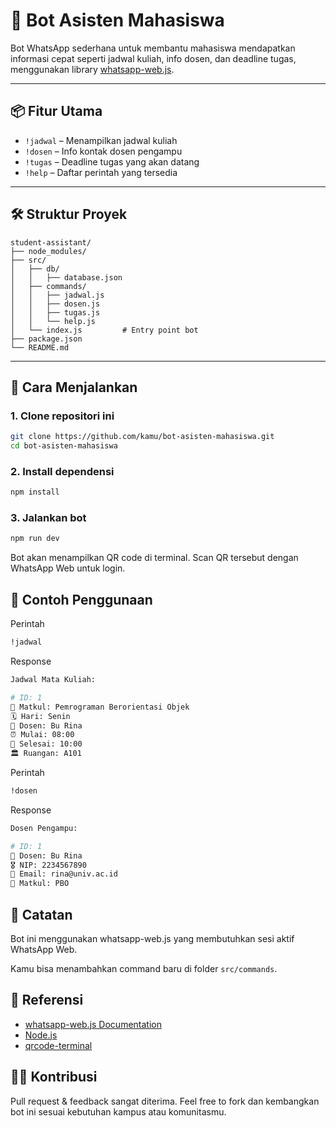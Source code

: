 # 🤖 Bot Asisten Mahasiswa

Bot WhatsApp sederhana untuk membantu mahasiswa mendapatkan informasi cepat seperti jadwal kuliah, info dosen, dan deadline tugas, menggunakan library [whatsapp-web.js](https://github.com/pedroslopez/whatsapp-web.js).

---

## 📦 Fitur Utama

- `!jadwal` – Menampilkan jadwal kuliah
- `!dosen` – Info kontak dosen pengampu
- `!tugas` – Deadline tugas yang akan datang
- `!help` – Daftar perintah yang tersedia

---

## 🛠️ Struktur Proyek

```
student-assistant/
├── node_modules/
├── src/
│   ├── db/
│   │   ├── database.json
│   ├── commands/
│   │   ├── jadwal.js
│   │   ├── dosen.js
│   │   ├── tugas.js
│   │   └── help.js
│   └── index.js         # Entry point bot
├── package.json
└── README.md
```
---

## 🚀 Cara Menjalankan

### 1. Clone repositori ini
```bash
git clone https://github.com/kamu/bot-asisten-mahasiswa.git
cd bot-asisten-mahasiswa
```

### 2. Install dependensi
```bash
npm install
```

### 3. Jalankan bot
```bash
npm run dev
```

Bot akan menampilkan QR code di terminal. Scan QR tersebut dengan WhatsApp Web untuk login.

## 💬 Contoh Penggunaan
Perintah
```bash
!jadwal
```

Response
```bash
Jadwal Mata Kuliah:

# ID: 1
📖 Matkul: Pemrograman Berorientasi Objek
🗓 Hari: Senin
👤 Dosen: Bu Rina
⏰ Mulai: 08:00
📯 Selesai: 10:00
🏛 Ruangan: A101
```

Perintah
```bash
!dosen
```
Response

```bash
Dosen Pengampu:

# ID: 1
👤 Dosen: Bu Rina
🎖 NIP: 2234567890
📧 Email: rina@univ.ac.id
📖 Matkul: PBO
```

## 📌 Catatan
Bot ini menggunakan whatsapp-web.js yang membutuhkan sesi aktif WhatsApp Web.

Kamu bisa menambahkan command baru di folder `src/commands`.

## 🔗 Referensi
- [whatsapp-web.js Documentation](https://docs.wwebjs.dev)
- [Node.js](https://nodejs.org/en)
- [qrcode-terminal](https://www.npmjs.com/package/qrcode-terminal)

## 👨‍💻 Kontribusi
Pull request & feedback sangat diterima.
Feel free to fork dan kembangkan bot ini sesuai kebutuhan kampus atau komunitasmu.
